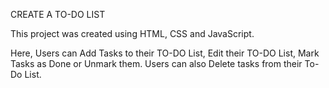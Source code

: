 CREATE A TO-DO LIST

This project was created using HTML, CSS and JavaScript.

Here, Users can Add Tasks to their TO-DO List, Edit their TO-DO List, Mark Tasks as Done or Unmark them.
Users can also Delete tasks from their To-Do List. 